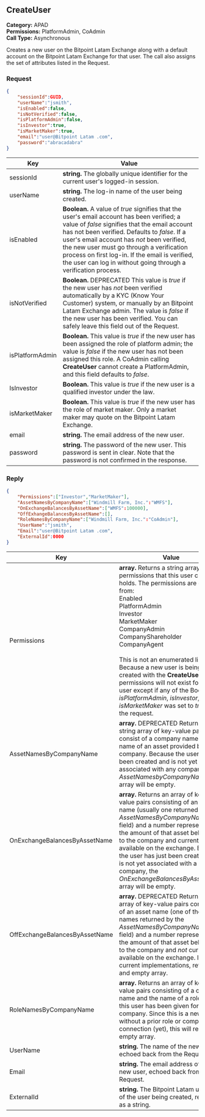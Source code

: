 ## CreateUser

**Category:** APAD<br />**Permissions:** PlatformAdmin, CoAdmin<br />**Call Type:** Asynchronous

Creates a new user on the Bitpoint Latam  Exchange along with a default account on the Bitpoint Latam  Exchange for that user. The call also assigns the set of attributes listed in the Request.

### Request

```json
{
    "sessionId":GUID,
    "userName":"jsmith",
    "isEnabled":false,
    "isNotVerified":false,
    "isPlatformAdmin":false,
    "isInvestor":true,
    "isMarketMaker":true,
    "email":"user@Bitpoint Latam .com",
    "password":"abracadabra"
}
```

| Key             | Value                                                        |
| --------------- | ------------------------------------------------------------ |
| sessionId       | **string.** The globally unique identifier for the current user's logged-in session. |
| userName        | **string.** The log-in name of the user being created.       |
| isEnabled       | **Boolean.** A value of *true* signifies that the user's email account has been verified; a value of *false* signifies that the email account has not been verified. Defaults to *false*. If a user's email account has *not* been verified, the new user must go through a verification process on first log-in. If the email is verified, the user can log in without going through a verification process. |
| isNotVerified   | **Boolean.** DEPRECATED This value is *true* if the new user has *not* been verified automatically by a KYC (Know Your Customer) system, or manually by an Bitpoint Latam  Exchange admin. The value is *false* if the new user has been verified. You can safely leave this field out of the Request. |
| isPlatformAdmin | **Boolean.** This value is *true* if the new user has been assigned the role of platform admin; the value is *false* if the new user has not been assigned this role. A CoAdmin calling **CreateUser** cannot create a PlatformAdmin, and this field defaults to *false*. |
| IsInvestor      | **Boolean.** This value is *true* if the new user is a qualified investor under the law.  |
| isMarketMaker   | **Boolean.** This value is *true* if the new user has the role of market maker. Only a market maker may quote on the Bitpoint Latam  Exchange. |
| email           | **string.** The email address of the new user.               |
| password        | **string.** The password of the new user. This password is sent in clear. Note that the password is not confirmed in the response. |

### Reply

```json
{
    "Permissions":["Investor","MarketMaker"],
    "AssetNamesByCompanyName":["Windmill Farm, Inc.":"WMFS"],
    "OnExchangeBalancesByAssetName":["WMFS":100000],
    "OffExhangeBalancesByAssetName":[],
    "RoleNamesByCompanyName":["Windmill Farm, Inc.":"CoAdmin"],
    "UserName":"jsmith",
    "Email":"user@Bitpoint Latam .com",
    "ExternalId":0000
}
```


| Key                            | Value                                                        |
| ------------------------------ | ------------------------------------------------------------ |
| Permissions                    | **array.** Returns a string array of permissions that this user currently holds. The permissions are drawn from:<br />Enabled<br />PlatformAdmin<br />Investor<br />MarketMaker<br />CompanyAdmin<br />CompanyShareholder<br />CompanyAgent<br /><br />This is not an enumerated list. Because a new user is being created with the **CreateUser** call, permissions will not exist for the user except if any of the Booleans *isPlatformAdmin*, *isInvestor*, or *isMarketMaker* was set to *true* in the request. |
| AssetNamesByCompanyName        | **array.** DEPRECATED Returns a string array of key-value pairs that consist of a company name and the name of an asset provided by that company. Because the user has just been created and is not yet associated with any company, the *AssetNamesbyCompanyName* array will be empty. |
| OnExchangeBalancesByAssetName  | **array.** Returns an array of key-value pairs consisting of an asset name (usually one returned in the *AssetNamesByCompanyName* field) and a number representing the amount of that asset belonging to the company and currently available on the exchange. Because the user has just been created, and is not yet associated with a company, the *OnExchangeBalancesByAssetName* array will be empty. |
| OffExchangeBalancesByAssetName | **array.** DEPRECATED Returns an array of key-value pairs consisting of an asset name (one of the asset names returned by the *AssetNamesByCompanyName* field) and a number representing the amount of that asset belonging to the company and *not* currently available on the exchange. In current implementations, returns and empty array. |
| RoleNamesByCompanyName         | **array.** Returns an array of key-value pairs consisting of a company name and the name of a role that this user has been given for this company. Since this is a new user without a prior role or company connection (yet), this will return an empty array. |
| UserName                       | **string.** The name of the new user, echoed back from the Request. |
| Email                          | **string.** The email address of the new user, echoed back from the Request. |
| ExternalId                     | **string.** The Bitpoint Latam  user ID of the user being created, returned as a string. |


